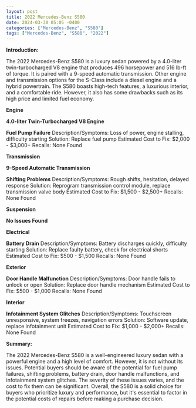 ```yaml
---
layout: post
title: 2022 Mercedes-Benz S580
date: 2024-03-30 05:05 -0400
categories: ["Mercedes-Benz", "S580"]
tags: ["Mercedes-Benz", "S580", "2022"]
---
```

**Introduction:**

The 2022 Mercedes-Benz S580 is a luxury sedan powered by a 4.0-liter twin-turbocharged V8 engine that produces 496 horsepower and 516 lb-ft of torque. It is paired with a 9-speed automatic transmission. Other engine and transmission options for the S-Class include a diesel engine and a hybrid powertrain. The S580 boasts high-tech features, a luxurious interior, and a comfortable ride. However, it also has some drawbacks such as its high price and limited fuel economy.

**Engine**

**4.0-liter Twin-Turbocharged V8 Engine**

**Fuel Pump Failure**
Description/Symptoms: Loss of power, engine stalling, difficulty starting
Solution: Replace fuel pump
Estimated Cost to Fix: $2,000 - $3,000+
Recalls: None Found

**Transmission**

**9-Speed Automatic Transmission**

**Shifting Problems**
Description/Symptoms: Rough shifts, hesitation, delayed response
Solution: Reprogram transmission control module, replace transmission valve body
Estimated Cost to Fix: $1,500 - $2,500+
Recalls: None Found

**Suspension**

**No Issues Found**

**Electrical**

**Battery Drain**
Description/Symptoms: Battery discharges quickly, difficulty starting
Solution: Replace faulty battery, check for electrical shorts
Estimated Cost to Fix: $500 - $1,500
Recalls: None Found

**Exterior**

**Door Handle Malfunction**
Description/Symptoms: Door handle fails to unlock or open
Solution: Replace door handle mechanism
Estimated Cost to Fix: $500 - $1,000
Recalls: None Found

**Interior**

**Infotainment System Glitches**
Description/Symptoms: Touchscreen unresponsive, system freezes, navigation errors
Solution: Software update, replace infotainment unit
Estimated Cost to Fix: $1,000 - $2,000+
Recalls: None Found

**Summary:**

The 2022 Mercedes-Benz S580 is a well-engineered luxury sedan with a powerful engine and a high level of comfort. However, it is not without its issues. Potential buyers should be aware of the potential for fuel pump failures, shifting problems, battery drain, door handle malfunctions, and infotainment system glitches. The severity of these issues varies, and the cost to fix them can be significant. Overall, the S580 is a solid choice for buyers who prioritize luxury and performance, but it's essential to factor in the potential costs of repairs before making a purchase decision.
